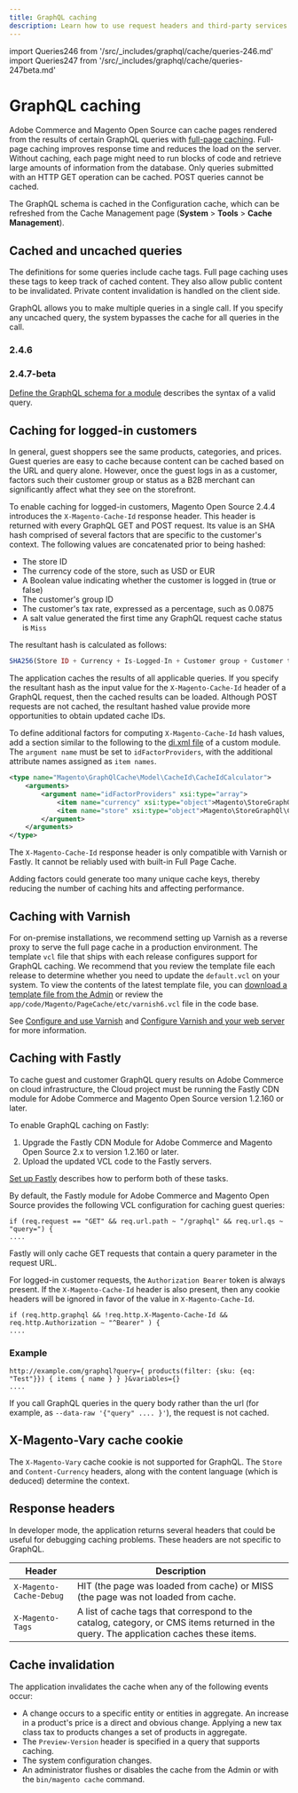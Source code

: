 ```yaml
---
title: GraphQL caching
description: Learn how to use request headers and third-party services to enable caching for queries.
---
```


import Queries246 from '/src/_includes/graphql/cache/queries-246.md'
import Queries247 from '/src/_includes/graphql/cache/queries-247beta.md'

# GraphQL caching

Adobe Commerce and Magento Open Source can cache pages rendered from the results of certain GraphQL queries with [full-page caching](https://developer.adobe.com/commerce/php/development/cache/page/). Full-page caching improves response time and reduces the load on the server. Without caching, each page might need to run blocks of code and retrieve large amounts of information from the database. Only queries submitted with an HTTP GET operation can be cached. POST queries cannot be cached.

The GraphQL schema is cached in the Configuration cache, which can be refreshed from the Cache Management page (**System** > **Tools** > **Cache Management**).

## Cached and uncached queries

The definitions for some queries include cache tags. Full page caching uses these tags to keep track of cached content. They also allow public content to be invalidated. Private content invalidation is handled on the client side.

<InlineAlert variant="info" slots="text" />

GraphQL allows you to make multiple queries in a single call. If you specify any uncached query, the system bypasses the cache for all queries in the call.

<TabsBlock orientation="horizontal" slots="heading, content" repeat="2" theme="light"/>

### 2.4.6

<Queries246 />

### 2.4.7-beta

<Queries247 />

[Define the GraphQL schema for a module](../develop/index.md) describes the syntax of a valid query.

## Caching for logged-in customers

In general, guest shoppers see the same products, categories, and prices. Guest queries are easy to cache because content can be cached based on the URL and query alone. However, once the guest logs in as a customer, factors such their customer group or status as a B2B merchant can significantly affect what they see on the storefront.

To enable caching for logged-in customers, Magento Open Source 2.4.4 introduces the `X-Magento-Cache-Id` response header. This header is returned with every GraphQL GET and POST request. Its value is an SHA hash comprised of several factors that are specific to the customer's context. The following values are concatenated prior to being hashed:

*  The store ID
*  The currency code of the store, such as USD or EUR
*  A Boolean value indicating whether the customer is logged in (true or false)
*  The customer's group ID
*  The customer's tax rate, expressed as a percentage, such as 0.0875
*  A salt value generated the first time any GraphQL request cache status is `Miss`

The resultant hash is calculated as follows:

```php
SHA256(Store ID + Currency + Is-Logged-In + Customer group + Customer tax rate + Salt value)
```

The application caches the results of all applicable queries. If you specify the resultant hash as the input value for the `X-Magento-Cache-Id` header of a GraphQL request, then the cached results can be loaded. Although POST requests are not cached, the resultant hashed value provide more opportunities to obtain updated cache IDs.

To define additional factors for computing `X-Magento-Cache-Id` hash values, add a section similar to the following to the [di.xml file](https://developer.adobe.com/commerce/php/development/build/dependency-injection-file/) of a custom module. The `argument name` must be set to `idFactorProviders`, with the additional attribute names assigned as `item names`.

```xml
<type name="Magento\GraphQlCache\Model\CacheId\CacheIdCalculator">
    <arguments>
        <argument name="idFactorProviders" xsi:type="array">
            <item name="currency" xsi:type="object">Magento\StoreGraphQl\CacheIdFactorProviders\CurrencyProvider</item>
            <item name="store" xsi:type="object">Magento\StoreGraphQl\CacheIdFactorProviders\StoreProvider</item>
        </argument>
    </arguments>
</type>
```

<InlineAlert variant="warning" slots="text"/>

The `X-Magento-Cache-Id` response header is only compatible with Varnish or Fastly.  It cannot be reliably used with built-in Full Page Cache.

<InlineAlert variant="info" slots="text" />

Adding factors could generate too many unique cache keys, thereby reducing the number of caching hits and affecting performance.

## Caching with Varnish

For on-premise installations, we recommend setting up Varnish as a reverse proxy to serve the full page cache in a production environment. The template `vcl` file that ships with each release configures support for GraphQL caching. We recommend that you review the template file each release to determine whether you need to update the `default.vcl` on your system. To view the contents of the latest template file, you can [download a template file from the Admin](https://docs.magento.com/user-guide/system/cache-full-page.html) or review the `app/code/Magento/PageCache/etc/varnish6.vcl` file in the code base.

See [Configure and use Varnish](https://experienceleague.adobe.com/docs/commerce-operations/configuration-guide/cache/varnish/config-varnish.html) and [Configure Varnish and your web server](https://experienceleague.adobe.com/docs/commerce-operations/configuration-guide/cache/config-varnish-server.html) for more information.

## Caching with Fastly

To cache guest and customer GraphQL query results on Adobe Commerce on cloud infrastructure, the Cloud project must be running the Fastly CDN module for Adobe Commerce and Magento Open Source version 1.2.160 or later.

To enable GraphQL caching on Fastly:

1. Upgrade the Fastly CDN Module for Adobe Commerce and Magento Open Source 2.x to version 1.2.160 or later.
1. Upload the updated VCL code to the Fastly servers.

[Set up Fastly](https://devdocs.magento.com/cloud/cdn/configure-fastly.html) describes how to perform both of these tasks.

By default, the Fastly module for Adobe Commerce and Magento Open Source provides the following VCL configuration for caching guest queries:

```text
if (req.request == "GET" && req.url.path ~ "/graphql" && req.url.qs ~ "query=") {
....
```

Fastly will only cache GET requests that contain a query parameter in the request URL.

For logged-in customer requests, the `Authorization Bearer` token is always present. If the `X-Magento-Cache-Id` header is also present, then any cookie headers will be ignored in favor of the value in `X-Magento-Cache-Id`.

```text
if (req.http.graphql && !req.http.X-Magento-Cache-Id && req.http.Authorization ~ "^Bearer" ) {
....
```

### Example

```text
http://example.com/graphql?query={ products(filter: {sku: {eq: "Test"}}) { items { name } } }&variables={}
....
```

<InlineAlert variant="info" slots="text" />

If you call GraphQL queries in the query body rather than the url (for example, as `--data-raw '{"query" .... }'`), the request is not cached.

## X-Magento-Vary cache cookie

The `X-Magento-Vary` cache cookie is not supported for GraphQL. The `Store` and `Content-Currency`  headers, along with the content language (which is deduced) determine the context.

## Response headers

In developer mode, the application returns several headers that could be useful for debugging caching problems. These headers are not specific to GraphQL.

Header | Description
--- |---
`X-Magento-Cache-Debug` | HIT (the page was loaded from cache) or MISS (the page was not loaded from cache.
`X-Magento-Tags` | A list of cache tags that correspond to the catalog, category, or CMS items returned in the query. The application caches these items.

## Cache invalidation

The application invalidates the cache when any of the following events occur:

*  A change occurs to a specific entity or entities in aggregate. An increase in a product's price is a direct and obvious change. Applying a new tax class tax to products changes a set of products in aggregate.
*  The `Preview-Version` header is specified in a query that supports caching.
*  The system configuration changes.
*  An administrator flushes or disables the cache from the Admin or with the `bin/magento cache` command.
